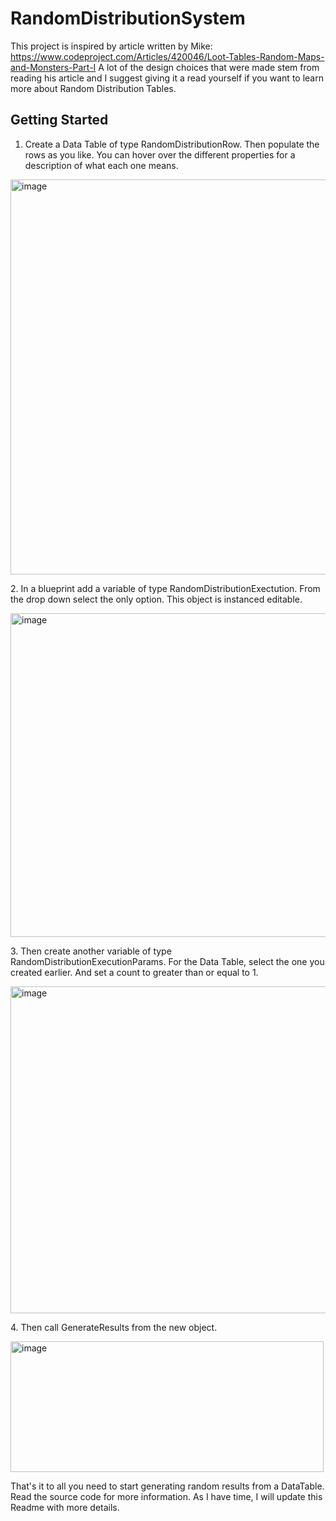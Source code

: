 # RandomDistributionSystem

This project is inspired by article written by Mike: https://www.codeproject.com/Articles/420046/Loot-Tables-Random-Maps-and-Monsters-Part-I
A lot of the design choices that were made stem from reading his article and I suggest giving it a read yourself if you want to learn more about Random Distribution Tables.

## Getting Started
1. Create a Data Table of type RandomDistributionRow. Then populate the rows as you like. You can hover over the different properties for a description of what each one means.
<p><img width="1039" height="632" alt="image" src="https://github.com/user-attachments/assets/56f41032-65d4-4bc2-bad0-e6c2a48967f4" /></p>
2. In a blueprint add a variable of type RandomDistributionExectution. From the drop down select the only option. This object is instanced editable.
<p><img width="533" height="518" alt="image" src="https://github.com/user-attachments/assets/f46bc742-62d3-48ea-9048-9d146f84e116" /></p>
3. Then create another variable of type RandomDistributionExecutionParams. For the Data Table, select the one you created earlier. And set a count to greater than or equal to 1.
<p><img width="534" height="523" alt="image" src="https://github.com/user-attachments/assets/d4b3eb83-89e9-41c0-802b-5c97fe67bfb0" /></p>
4. Then call GenerateResults from the new object.
<p><img width="501" height="209" alt="image" src="https://github.com/user-attachments/assets/c93f354d-d0aa-4f1c-9fe2-f229466eefbd" /></p>

That's it to all you need to start generating random results from a DataTable. Read the source code for more information. As I have time, I will update this Readme with more details.
